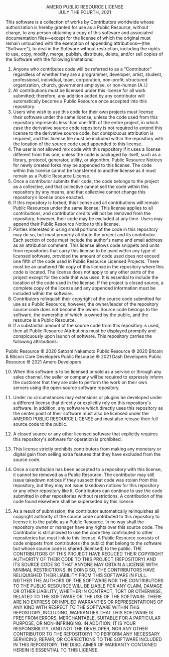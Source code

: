 <div align="center">AMERO PUBLIC RESOURCE LICENSE</div>
<div align="center">JULY THE FOURTH, 2021</div>

This software is a collection of works by Contributors worldwide whose authorization is hereby granted for use as a Public Resource, without charge, to any person obtaining a copy of this software and associated documentation files—except for the license of which the original must remain untouched with the exemption of appending attributions—(the "Software"), to deal in the Software without restriction, including the rights to use, copy, modify, merge, publish, distribute, delete, and/or sell copies of the Software with the following limitations:
1.	Anyone who contributes code will be referred to as a "Contributor" regardless of whether they are a programmer, developer, artist, student, professional, individual, team, corporation, non-profit, structured organization, church, government employee, or non-human (A.I.)
2.	All contributions must be licensed under this license for all work submitted; therefore, any addition added by any contributor will automatically become a Public Resource once accepted into this repository.
3.	Users who wish to use this code for their own projects must license their software under the same license, unless the code used from this repository represents less than one-fifth of the entire project, in which case the derivative source code repository is not required to extend this license to the derivative source code, but conspicuous attribution is required, and this license file must be included within the repository with the location of the source code used appended to this license. 
4.	The user is not allowed mix code with this repository if it uses a license different from this one; unless the code is packaged by itself, such as a library, protocol, generator, utility, or algorithm. Public Resource Notices for newly created forks may be appended to this license. The code within this license cannot be transferred to another license as it must remain as a Public Resource License. 
5.	Once a contributor submits their code, the code belongs to the project as a collective, and that collective cannot sell the code within this repository by any means, and that collective cannot change this repository’s license once enacted.
6.	If this repository is forked, this license and all contributions will remain Public Resources under the same license; This license applies to all contributions, and contributor credits will not be removed from the repository; however, their code may be excluded at any time. Users may append their Public Resource Notice to this license.
7.	Parties interested in using small portions of the code in this repository may do so, but must properly attribute the project and its contributor. Each section of code must include the author's name and email address as an attribution comment. This license allows code snippets and units from repositories that carry this license to be used within any type of licensed software, provided the amount of code used does not exceed one fifth of the code used in Public Resource Licensed Projects. There must be an unaltered file copy of this license in the repository where this code is located. The license does not apply to any other parts of the project except for the code that was used. It is essential to include the location of the code used in the license. If the project is closed source, a complete copy of the license and any appended information must be included within the software.
8.	Contributors relinquish their copyright of the source code submitted for use as a Public Resource; however, the owner/leader of the repository source code does not become the owner. Source code belongs to the software, the ownership of which is owned by the public, and the resource is a Public Resource.
9.	If a substantial amount of the source code from this repository is used, then all Public Resource Attributions must be displayed promptly and conspicuously upon launch of software. This repository carries the following attributions:

Public Resource ℗ 2020 Satoshi Nakamoto
Public Resource ℗ 2020 Bitcoin & Bitcoin Core Developers
Public Resource ℗ 2021 Dash Developers
Public Resource ℗ 2021 Amero Developers

10.	When this software is to be licensed or sold as a service or through any sales channel, the seller or company will be required to expressly inform the customer that they are able to perform the work on their own servers using the open-source software repository.
11.	Under no circumstances may extensions or plugins be developed under a different license that directly or explicitly rely on this repository's software. In addition, any software which directly uses this repository as the center point of their software must also be licensed under the AMERRO PUBLIC RESOURCE LICENSE and must also release their full source code to the public.
12.	A closed source or any other licensed software that explicitly requires this repository's software for operation is prohibited.
13.	This license strictly prohibits contributors from making any monetary or digital gain from selling extra features that they have excluded from the source code.
14.	Once a contribution has been accepted to a repository with this license, it cannot be removed as a Public Resource. The contributor may still issue takedown notices if they suspect that code was stolen from this repository, but they may not issue takedown notices for this repository or any other repository like it. Contributors can continue to use the code submitted in other repositories without restrictions. A contribution of the code found elsewhere shall be superseded by this license.

15.	As a result of submission, the contributor automatically relinquishes all copyright authority of the source code contributed to this repository to license it to the public as a Public Resource. In no way shall the repository owner or manager have any rights over this source code. The Contributor is still allowed to use the code they contributed to other repositories but must link to this license. A Public Resource consists of code snippets from contributors (the public) that belong to the software but whose source code is shared (licensed) to the public.
THE CONTRIBUTORS OF THIS PROJECT HAVE REDUCED THEIR COPYRIGHT AUTHORITY OF THEIR CODE TO THIS PROJECT (REPOSITORY) AND ITS SOURCE CODE SO THAT ANYONE MAY OBTAIN A LICENSE WITH MINIMAL RESTRICTIONS. IN DOING SO, THE CONTRIBUTORS HAVE RELIQUISHED THEIR LIABILITY FROM THIS SOFTWARE IN FULL. NEITHER THE AUTHORS OF THE SOFTWARE NOR THE CONTRIBUTORS TO THE PUBLIC RESOURCE WILL BE LIABLE FOR ANY CLAIM, DAMAGE OR OTHER LIABILITY, WHETHER IN CONTRACT, TORT OR OTHERWISE, RELATED TO THE SOFTWARE OR THE USE OF THE SOFTWARE. THERE ARE NO EXPRESS OR IMPLIED WARRANTIES OR REPRESENTATIONS OF ANY KIND WITH RESPECT TO THE SOFTWARE WITHIN THIS REPOSITORY, INCLUDING, WARRANTIES THAT THIS SOFTWARE IS FREE FROM ERRORS, MERCHANTABLE, SUITABLE FOR A PARTICULAR PURPOSE, OR NON-INFRINGING. IN ADDITION, IT IS YOUR RESPONSIBILITY, (AND NOT THE DEVELOPER, NOR ANY OTHER CONTRIBUTOR TO THE REPOSITORY) TO PERFORM ANY NECESSARY SERVICING, REPAIR, OR CORRECTIONS TO THE SOFTWARE INCLUDED IN THIS REPOSITORY. THE DISCLAIMER OF WARRANTY CONTAINED HEREIN IS ESSENTIAL TO THIS LICENSE.
